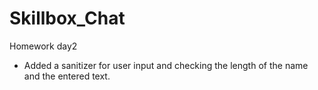 # Skillbox_Chat
Homework day2 
- Added a sanitizer for user input and checking the length of the name and the entered text.
